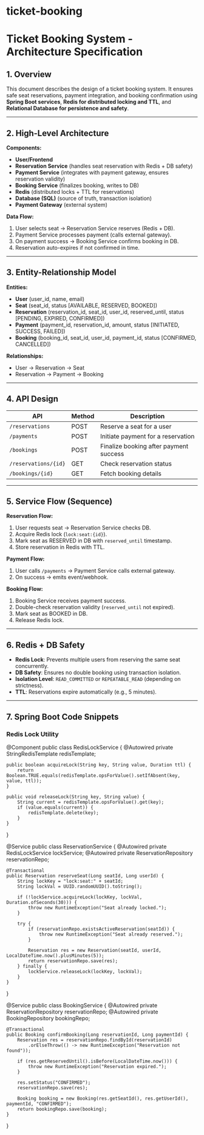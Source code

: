 # ticket-booking
# Ticket Booking System - Architecture Specification

## 1. Overview
This document describes the design of a ticket booking system. It ensures safe seat reservations, payment integration, and booking confirmation using **Spring Boot services**, **Redis for distributed locking and TTL**, and **Relational Database for persistence and safety**.

---

## 2. High-Level Architecture

**Components:**
- **User/Frontend**
- **Reservation Service** (handles seat reservation with Redis + DB safety)
- **Payment Service** (integrates with payment gateway, ensures reservation validity)
- **Booking Service** (finalizes booking, writes to DB)
- **Redis** (distributed locks + TTL for reservations)
- **Database (SQL)** (source of truth, transaction isolation)
- **Payment Gateway** (external system)

**Data Flow:**
1. User selects seat → Reservation Service reserves (Redis + DB).
2. Payment Service processes payment (calls external gateway).
3. On payment success → Booking Service confirms booking in DB.
4. Reservation auto-expires if not confirmed in time.

---

## 3. Entity-Relationship Model

**Entities:**
- **User** (user_id, name, email)
- **Seat** (seat_id, status [AVAILABLE, RESERVED, BOOKED])
- **Reservation** (reservation_id, seat_id, user_id, reserved_until, status [PENDING, EXPIRED, CONFIRMED])
- **Payment** (payment_id, reservation_id, amount, status [INITIATED, SUCCESS, FAILED])
- **Booking** (booking_id, seat_id, user_id, payment_id, status [CONFIRMED, CANCELLED])

**Relationships:**
- User → Reservation → Seat
- Reservation → Payment → Booking

---

## 4. API Design

| API | Method | Description |
|-----|--------|-------------|
| `/reservations` | POST | Reserve a seat for a user |
| `/payments` | POST | Initiate payment for a reservation |
| `/bookings` | POST | Finalize booking after payment success |
| `/reservations/{id}` | GET | Check reservation status |
| `/bookings/{id}` | GET | Fetch booking details |

---

## 5. Service Flow (Sequence)

**Reservation Flow:**
1. User requests seat → Reservation Service checks DB.
2. Acquire Redis lock (`lock:seat:{id}`).
3. Mark seat as RESERVED in DB with `reserved_until` timestamp.
4. Store reservation in Redis with TTL.

**Payment Flow:**
1. User calls `/payments` → Payment Service calls external gateway.
2. On success → emits event/webhook.

**Booking Flow:**
1. Booking Service receives payment success.
2. Double-check reservation validity (`reserved_until` not expired).
3. Mark seat as BOOKED in DB.
4. Release Redis lock.

---

## 6. Redis + DB Safety

- **Redis Lock**: Prevents multiple users from reserving the same seat concurrently.
- **DB Safety**: Ensures no double booking using transaction isolation.
- **Isolation Level**: `READ_COMMITTED` or `REPEATABLE_READ` (depending on strictness).
- **TTL**: Reservations expire automatically (e.g., 5 minutes).

---

## 7. Spring Boot Code Snippets

### Redis Lock Utility

@Component
public class RedisLockService {
    @Autowired private StringRedisTemplate redisTemplate;

    public boolean acquireLock(String key, String value, Duration ttl) {
        return Boolean.TRUE.equals(redisTemplate.opsForValue().setIfAbsent(key, value, ttl));
    }

    public void releaseLock(String key, String value) {
        String current = redisTemplate.opsForValue().get(key);
        if (value.equals(current)) {
            redisTemplate.delete(key);
        }
    }
}


@Service
public class ReservationService {
    @Autowired private RedisLockService lockService;
    @Autowired private ReservationRepository reservationRepo;

    @Transactional
    public Reservation reserveSeat(Long seatId, Long userId) {
        String lockKey = "lock:seat:" + seatId;
        String lockVal = UUID.randomUUID().toString();

        if (!lockService.acquireLock(lockKey, lockVal, Duration.ofSeconds(30))) {
            throw new RuntimeException("Seat already locked.");
        }

        try {
            if (reservationRepo.existsActiveReservation(seatId)) {
                throw new RuntimeException("Seat already reserved.");
            }

            Reservation res = new Reservation(seatId, userId, LocalDateTime.now().plusMinutes(5));
            return reservationRepo.save(res);
        } finally {
            lockService.releaseLock(lockKey, lockVal);
        }
    }
}


@Service
public class BookingService {
    @Autowired private ReservationRepository reservationRepo;
    @Autowired private BookingRepository bookingRepo;

    @Transactional
    public Booking confirmBooking(Long reservationId, Long paymentId) {
        Reservation res = reservationRepo.findById(reservationId)
            .orElseThrow(() -> new RuntimeException("Reservation not found"));

        if (res.getReservedUntil().isBefore(LocalDateTime.now())) {
            throw new RuntimeException("Reservation expired.");
        }

        res.setStatus("CONFIRMED");
        reservationRepo.save(res);

        Booking booking = new Booking(res.getSeatId(), res.getUserId(), paymentId, "CONFIRMED");
        return bookingRepo.save(booking);
    }
}
